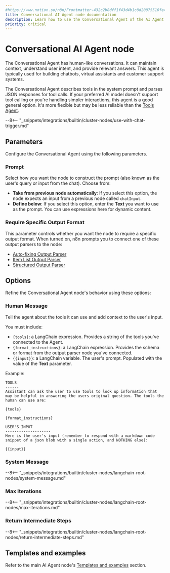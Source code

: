 ```yaml
---
#https://www.notion.so/n8n/Frontmatter-432c2b8dff1f43d4b1c8d20075510fe4
title: Conversational AI Agent node documentation
description: Learn how to use the Conversational Agent of the AI Agent node in n8n. Follow technical documentation to integrate the Conversational Agent into your workflows.
priority: critical
---
```


# Conversational AI Agent node

The Conversational Agent has human-like conversations. It can maintain context, understand user intent, and provide relevant answers. This agent is typically used for building chatbots, virtual assistants and customer support systems.

The Conversational Agent describes tools in the system prompt and parses JSON responses for tool calls. If your preferred AI model doesn't support tool calling or you're handling simpler interactions, this agent is a good general option. It's more flexible but may be less reliable than the [Tools Agent](/integrations/builtin/root-nodes/n8n-nodes-langchain.agent/tools-agent/).

--8<-- "_snippets/integrations/builtin/cluster-nodes/use-with-chat-trigger.md"

## Parameters

Configure the Conversational Agent using the following parameters.

### Prompt

Select how you want the node to construct the prompt (also known as the user's query or input from the chat). Choose from:

* **Take from previous node automatically**: If you select this option, the node expects an input from a previous node called `chatInput`.
* **Define below**: If you select this option, enter the **Text** you want to use as the prompt. You can use expressions here for dynamic content.

### Require Specific Output Format

This parameter controls whether you want the node to require a specific output format. When turned on, n8n prompts you to connect one of these output parsers to the node:

* [Auto-fixing Output Parser](/integrations/builtin/cluster-nodes/sub-nodes/n8n-nodes-langchain.outputparserautofixing/)
* [Item List Output Parser](/integrations/builtin/cluster-nodes/sub-nodes/n8n-nodes-langchain.outputparseritemlist/)
* [Structured Output Parser](/integrations/builtin/cluster-nodes/sub-nodes/n8n-nodes-langchain.outputparserstructured/)

## Options

Refine the Conversational Agent node's behavior using these options:

### Human Message

Tell the agent about the tools it can use and add context to the user's input.

You must include:

* `{tools}`: a LangChain expression. Provides a string of the tools you've connected to the Agent.
* `{format_instructions}`: a LangChain expression. Provides the schema or format from the output parser node you've connected.
* `{{input}}`: a LangChain variable. The user's prompt. Populated with the value of the **Text** parameter.

Example:

```
TOOLS
------
Assistant can ask the user to use tools to look up information that may be helpful in answering the users original question. The tools the human can use are:

{tools}

{format_instructions}

USER'S INPUT
--------------------
Here is the user's input (remember to respond with a markdown code snippet of a json blob with a single action, and NOTHING else):

{{input}}
```

### System Message 

--8<-- "_snippets/integrations/builtin/cluster-nodes/langchain-root-nodes/system-message.md"

### Max Iterations

--8<-- "_snippets/integrations/builtin/cluster-nodes/langchain-root-nodes/max-iterations.md"

### Return Intermediate Steps

--8<-- "_snippets/integrations/builtin/cluster-nodes/langchain-root-nodes/return-intermediate-steps.md"

## Templates and examples

Refer to the main AI Agent node's [Templates and examples](/integrations/builtin/cluster-nodes/root-nodes/n8n-nodes-langchain.agent/index/#templates-and-examples) section.
